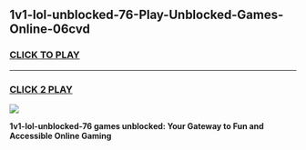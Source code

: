 
## 1v1-lol-unblocked-76-Play-Unblocked-Games-Online-06cvd
<h3>
<a href="https://premium76.site?title=1v1-lol-unblocked-76&ref=24A">CLICK TO PLAY</a></h3>
<hr>

<h3>
<a href="https://premium76.site?title=1v1-lol-unblocked-76&ref=24A">CLICK 2 PLAY</a>
  
</h3>

<a href="https://premium76.site?title=1v1-lol-unblocked-76&ref=24A"><img src="https://clearcache.store/games.png"></a>


**1v1-lol-unblocked-76 games unblocked: Your Gateway to Fun and Accessible Online Gaming**

